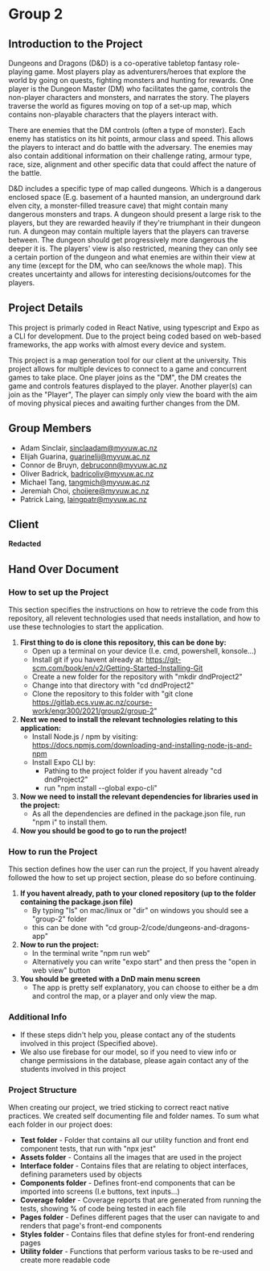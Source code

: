 # Group 2 

## Introduction to the Project
Dungeons and Dragons (D&D) is a co-operative tabletop fantasy role-playing game. Most players play as adventurers/heroes that explore the world by going on quests, fighting monsters and hunting for rewards. One player is the Dungeon Master (DM) who facilitates the game, controls the non-player characters and monsters, and narrates the story. The players traverse the world as figures moving on top of a set-up map, which contains non-playable characters that the players interact with.

There are enemies that the DM controls (often a type of monster). Each enemy has statistics on its hit points, armour class and speed. This allows the players to interact and do battle with the adversary. The enemies may also contain additional information on their challenge rating, armour type, race, size, alignment and other specific data that could affect the nature of the battle.

D&D includes a specific type of map called dungeons. Which is a dangerous enclosed space (E.g. basement of a haunted mansion, an underground dark elven city, a monster-filled treasure cave) that might contain many dangerous monsters and traps. A dungeon should present a large risk to the players, but they are rewarded heavily if they're triumphant in their dungeon run. A dungeon may contain multiple layers that the players can traverse between. The dungeon should get progressively more dangerous the deeper it is. The players' view is also restricted, meaning they can only see a certain portion of the dungeon and what enemies are within their view at any time (except for the DM, who can see/knows the whole map). This creates uncertainty and allows for interesting decisions/outcomes for the players.

## Project Details
This project is primarly coded in React Native, using typescript and Expo as a CLI for development. Due to the project being coded based on web-based frameworks, the app works with almost every device and system.

This project is a map generation tool for our client at the university. This project allows for multiple devices to connect to a game and concurrent games to take place. One player joins as the "DM", the DM creates the game and controls features displayed to the player. Another player(s) can join as the "Player", The player can simply only view the board with the aim of moving physical pieces and awaiting further changes from the DM.

## Group Members
 - Adam Sinclair, sinclaadam@myvuw.ac.nz
 - Elijah Guarina, guarinelij@myvuw.ac.nz
 - Connor de Bruyn, debruconn@myvuw.ac.nz
 - Oliver Badrick, badricoliv@myvuw.ac.nz
 - Michael Tang, tangmich@myvuw.ac.nz
 - Jeremiah Choi, choijere@myvuw.ac.nz
 - Patrick Laing, laingpatr@myvuw.ac.nz

## Client
**Redacted** <br>

## Hand Over Document
### How to set up the Project
This section specifies the instructions on how to retrieve the code from this repository, all relevent technologies used that needs installation, and how to use these technologies to start the application.

1. **First thing to do is clone this repository, this can be done by:**
    - Open up a terminal on your device (I.e. cmd, powershell, konsole...)
    - Install git if you havent already at: https://git-scm.com/book/en/v2/Getting-Started-Installing-Git
    - Create a new folder for the repository with "mkdir dndProject2"
    - Change into that directory with "cd dndProject2"
    - Clone the repository to this folder with "git clone https://gitlab.ecs.vuw.ac.nz/course-work/engr300/2021/group2/group-2"
2. **Next we need to install the relevant technologies relating to this application:**
    - Install Node.js / npm by visiting: https://docs.npmjs.com/downloading-and-installing-node-js-and-npm
    - Install Expo CLI by:
        - Pathing to the project folder if you havent already "cd dndProject2"
        - run "npm install --global expo-cli"
3. **Now we need to install the relevant dependencies for libraries used in the project:**
    - As all the dependencies are defined in the package.json file, run "npm i" to install them.
4. **Now you should be good to go to run the project!**

### How to run the Project
This section defines how the user can run the project, If you havent already followed the how to set up project section, please do so before continuing.

1. **If you havent already, path to your cloned repository (up to the folder containing the package.json file)**
    - By typing "ls" on mac/linux or "dir" on windows you should see a "group-2" folder
    - this can be done with "cd group-2/code/dungeons-and-dragons-app"
2. **Now to run the project:**
    - In the terminal write "npm run web"
    - Alternatively you can write "expo start" and then press the "open in web view" button
3. **You should be greeted with a DnD main menu screen**
    - The app is pretty self explanatory, you can choose to either be a dm and control the map, or a player and only view the map.

### Additional Info
- If these steps didn't help you, please contact any of the students involved in this project (Specified above).
- We also use firebase for our model, so if you need to view info or change permissions in the database, please again contact any of the students involved in this project

### Project Structure
When creating our project, we tried sticking to correct react native practices. We created self documenting file and folder names. To sum what each folder in our project does:
- **Test folder** - Folder that contains all our utility function and front end component tests, that run with "npx jest"
- **Assets folder** - Contains all the images that are used in the project
- **Interface folder** - Contains files that are relating to object interfaces, defining parameters used by objects
- **Components folder** - Defines front-end components that can be imported into screens (I.e buttons, text inputs...)
- **Coverage folder** - Coverage reports that are generated from running the tests, showing % of code being tested in each file
- **Pages folder** - Defines different pages that the user can navigate to and renders that page's front-end components
- **Styles folder** - Contains files that define styles for front-end rendering pages
- **Utility folder** - Functions that perform various tasks to be re-used and create more readable code
